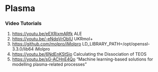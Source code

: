 # Plasma


### Video Tutorials 
1. https://youtu.be/eEXRixmARfk ALE
2. https://youtu.be/-eNdqVrOblU UKRmol+
3. https://github.com/molpro/iMolpro LD_LIBRARY_PATH=/opt/openssl-3.3.0/lib64 iMolpro
4. https://youtu.be/6NdEnKStSio Calculating the Dissociation of TEOS
5. https://youtu.be/sG-ACHnE4Qo “Machine learning-based solutions for modelling plasma-related processes”
